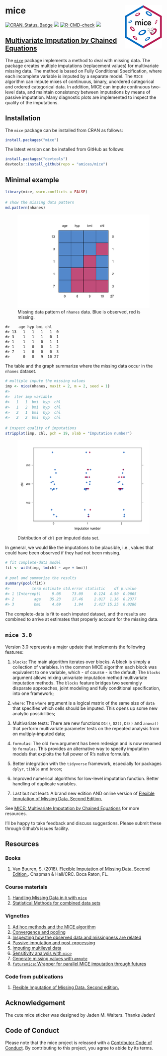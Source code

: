 <!-- README.md is generated from README.Rmd. Please edit that file -->

# mice <a href="https://amices.org/mice/"><img src="man/figures/logo.png" align="right" height="139" /></a>

<!-- badges: start -->

[![CRAN_Status_Badge](https://www.r-pkg.org/badges/version/mice)](https://cran.r-project.org/package=mice)
[![](https://cranlogs.r-pkg.org/badges/mice)](https://cran.r-project.org/package=mice)
[![R-CMD-check](https://github.com/amices/mice/actions/workflows/R-CMD-check.yaml/badge.svg)](https://github.com/amices/mice/actions/workflows/R-CMD-check.yaml)
[![](https://img.shields.io/badge/github%20version-3.16.10-orange.svg)](https://amices.org/mice/)
<!-- badges: end -->

## [Multivariate Imputation by Chained Equations](https://amices.org/mice/)

The [`mice`](https://cran.r-project.org/package=mice) package implements
a method to deal with missing data. The package creates multiple
imputations (replacement values) for multivariate missing data. The
method is based on Fully Conditional Specification, where each
incomplete variable is imputed by a separate model. The `MICE` algorithm
can impute mixes of continuous, binary, unordered categorical and
ordered categorical data. In addition, MICE can impute continuous
two-level data, and maintain consistency between imputations by means of
passive imputation. Many diagnostic plots are implemented to inspect the
quality of the imputations.

## Installation

The `mice` package can be installed from CRAN as follows:

``` r
install.packages("mice")
```

The latest version can be installed from GitHub as follows:

``` r
install.packages("devtools")
devtools::install_github(repo = "amices/mice")
```

## Minimal example

``` r
library(mice, warn.conflicts = FALSE)

# show the missing data pattern
md.pattern(nhanes)
```

<figure>
<img src="man/figures/README-pattern-1.png"
alt="Missing data pattern of nhanes data. Blue is observed, red is missing." />
<figcaption aria-hidden="true">Missing data pattern of
<code>nhanes</code> data. Blue is observed, red is missing.</figcaption>
</figure>

    #>    age hyp bmi chl   
    #> 13   1   1   1   1  0
    #> 3    1   1   1   0  1
    #> 1    1   1   0   1  1
    #> 1    1   0   0   1  2
    #> 7    1   0   0   0  3
    #>      0   8   9  10 27

The table and the graph summarize where the missing data occur in the
`nhanes` dataset.

``` r
# multiple impute the missing values
imp <- mice(nhanes, maxit = 2, m = 2, seed = 1)
#> 
#>  iter imp variable
#>   1   1  bmi  hyp  chl
#>   1   2  bmi  hyp  chl
#>   2   1  bmi  hyp  chl
#>   2   2  bmi  hyp  chl

# inspect quality of imputations
stripplot(imp, chl, pch = 19, xlab = "Imputation number")
```

<figure>
<img src="man/figures/README-stripplot-1.png"
alt="Distribution of chl per imputed data set." />
<figcaption aria-hidden="true">Distribution of <code>chl</code> per
imputed data set.</figcaption>
</figure>

In general, we would like the imputations to be plausible, i.e., values
that could have been observed if they had not been missing.

``` r
# fit complete-data model
fit <- with(imp, lm(chl ~ age + bmi))

# pool and summarize the results
summary(pool(fit))
#>          term estimate std.error statistic    df p.value
#> 1 (Intercept)     9.08     73.09     0.124  4.50  0.9065
#> 2         age    35.23     17.46     2.017  1.36  0.2377
#> 3         bmi     4.69      1.94     2.417 15.25  0.0286
```

The complete-data is fit to each imputed dataset, and the results are
combined to arrive at estimates that properly account for the missing
data.

## `mice 3.0`

Version 3.0 represents a major update that implements the following
features:

1.  `blocks`: The main algorithm iterates over blocks. A block is simply
    a collection of variables. In the common MICE algorithm each block
    was equivalent to one variable, which - of course - is the default;
    The `blocks` argument allows mixing univariate imputation method
    multivariate imputation methods. The `blocks` feature bridges two
    seemingly disparate approaches, joint modeling and fully conditional
    specification, into one framework;

2.  `where`: The `where` argument is a logical matrix of the same size
    of `data` that specifies which cells should be imputed. This opens
    up some new analytic possibilities;

3.  Multivariate tests: There are new functions `D1()`, `D2()`, `D3()`
    and `anova()` that perform multivariate parameter tests on the
    repeated analysis from on multiply-imputed data;

4.  `formulas`: The old `form` argument has been redesign and is now
    renamed to `formulas`. This provides an alternative way to specify
    imputation models that exploits the full power of R’s native
    formula’s.

5.  Better integration with the `tidyverse` framework, especially for
    packages `dplyr`, `tibble` and `broom`;

6.  Improved numerical algorithms for low-level imputation function.
    Better handling of duplicate variables.

7.  Last but not least: A brand new edition AND online version of
    [Flexible Imputation of Missing Data. Second
    Edition.](https://stefvanbuuren.name/fimd/)

See [MICE: Multivariate Imputation by Chained
Equations](https://amices.org/mice/) for more resources.

I’ll be happy to take feedback and discuss suggestions. Please submit
these through Github’s issues facility.

## Resources

### Books

1.  Van Buuren, S. (2018). [Flexible Imputation of Missing Data. Second
    Edition.](https://stefvanbuuren.name/fimd/). Chapman & Hall/CRC.
    Boca Raton, FL.

### Course materials

1.  [Handling Missing Data in `R` with
    `mice`](https://amices.org/Winnipeg/)
2.  [Statistical Methods for combined data
    sets](https://stefvanbuuren.name/RECAPworkshop/)

### Vignettes

1.  [Ad hoc methods and the MICE
    algorithm](https://www.gerkovink.com/miceVignettes/Ad_hoc_and_mice/Ad_hoc_methods.html)
2.  [Convergence and
    pooling](https://www.gerkovink.com/miceVignettes/Convergence_pooling/Convergence_and_pooling.html)
3.  [Inspecting how the observed data and missingness are
    related](https://www.gerkovink.com/miceVignettes/Missingness_inspection/Missingness_inspection.html)
4.  [Passive imputation and
    post-processing](https://www.gerkovink.com/miceVignettes/Passive_Post_processing/Passive_imputation_post_processing.html)
5.  [Imputing multilevel
    data](https://www.gerkovink.com/miceVignettes/Multi_level/Multi_level_data.html)
6.  [Sensitivity analysis with
    `mice`](https://www.gerkovink.com/miceVignettes/Sensitivity_analysis/Sensitivity_analysis.html)
7.  [Generate missing values with
    `ampute`](https://rianneschouten.github.io/mice_ampute/vignette/ampute.html)
8.  [`futuremice`: Wrapper for parallel MICE imputation through
    futures](https://www.gerkovink.com/miceVignettes/futuremice/Vignette_futuremice.html)

### Code from publications

1.  [Flexible Imputation of Missing Data. Second
    edition.](https://github.com/stefvanbuuren/fimdbook/tree/master/R)

## Acknowledgement

The cute mice sticker was designed by Jaden M. Walters. Thanks Jaden!

## Code of Conduct

Please note that the mice project is released with a [Contributor Code
of Conduct](https://amices.org/mice/CODE_OF_CONDUCT.html). By
contributing to this project, you agree to abide by its terms.
